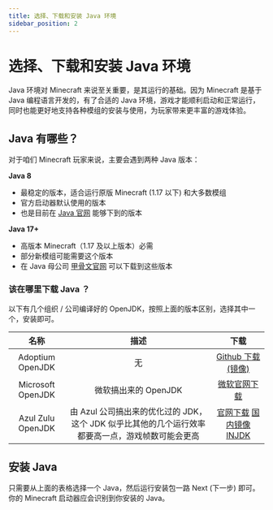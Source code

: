 ```yaml
---
title: 选择、下载和安装 Java 环境
sidebar_position: 2
---
```



# 选择、下载和安装 Java 环境

Java 环境对 Minecraft 来说至关重要，是其运行的基础。因为 Minecraft 是基于 Java 编程语言开发的，有了合适的 Java 环境，游戏才能顺利启动和正常运行，同时也能更好地支持各种模组的安装与使用，为玩家带来更丰富的游戏体验。

## Java 有哪些？

对于咱们 Minecraft 玩家来说，主要会遇到两种 Java 版本：

**Java 8**

- 最稳定的版本，适合运行原版 Minecraft (1.17 以下) 和大多数模组
- 官方启动器默认使用的版本
- 也是目前在 [Java 官网](https://java.com) 能够下到的版本

**Java 17+**

- 高版本 Minecraft（1.17 及以上版本）必需
- 部分新模组可能需要这个版本
- 在 Java 母公司 [甲骨文官网](https://www.oracle.com/java/technologies/downloads/) 可以下载到这些版本

### 该在哪里下载 Java ？

以下有几个组织 / 公司编译好的 OpenJDK，按照上面的版本区别，选择其中一个，安装即可。

| 名称 | 描述 | 下载 |
|:-:|:-:|:-:|
|Adoptium OpenJDK | 无 |[Github 下载 (镜像)](https://github.moeyy.xyz/https://github.com/adoptium/temurin17-binaries/releases/download/jdk-17.0.15%2B6/OpenJDK17U-jre_x64_windows_hotspot_17.0.15_6.msi)|
|Microsoft OpenJDK | 微软搞出来的 OpenJDK|[微软官网下载](https://learn.microsoft.com/en-us/java/openjdk/download)|
|Azul Zulu OpenJDK | 由 Azul 公司搞出来的优化过的 JDK，这个 JDK 似乎比其他的几个运行效率都要高一点，游戏帧数可能会更高 |[官网下载](https://www.azul.com/downloads/#zulu) [国内镜像INJDK](https://d.injdk.cn/download/zulu)|

## 安装 Java

只需要从上面的表格选择一个 Java，然后运行安装包一路 Next (下一步) 即可。你的 Minecraft 启动器应会识别到你安装的 Java。

